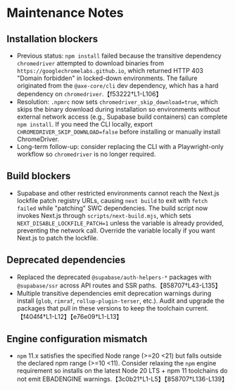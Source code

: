 # Maintenance Notes

## Installation blockers

- Previous status: `npm install` failed because the transitive dependency `chromedriver` attempted to download binaries from `https://googlechromelabs.github.io`, which returned HTTP 403 "Domain forbidden" in locked-down environments. The failure originated from the `@axe-core/cli` dev dependency, which has a hard dependency on `chromedriver`.【f53222†L1-L106】
- Resolution: `.npmrc` now sets `chromedriver_skip_download=true`, which skips the binary download during installation so environments without external network access (e.g., Supabase build containers) can complete `npm install`. If you need the CLI locally, export `CHROMEDRIVER_SKIP_DOWNLOAD=false` before installing or manually install ChromeDriver.
- Long-term follow-up: consider replacing the CLI with a Playwright-only workflow so `chromedriver` is no longer required.

## Build blockers

- Supabase and other restricted environments cannot reach the Next.js lockfile patch registry URLs, causing `next build` to exit with `fetch failed` while "patching" SWC dependencies. The build script now invokes Next.js through `scripts/next-build.mjs`, which sets `NEXT_DISABLE_LOCKFILE_PATCH=1` unless the variable is already provided, preventing the network call. Override the variable locally if you want Next.js to patch the lockfile.

## Deprecated dependencies

- Replaced the deprecated `@supabase/auth-helpers-*` packages with `@supabase/ssr` across API routes and SSR paths.【858707†L43-L135】
- Multiple transitive dependencies emit deprecation warnings during install (`glob`, `rimraf`, `rollup-plugin-terser`, etc.). Audit and upgrade the packages that pull in these versions to keep the toolchain current.【f404f4†L1-L12】【e76e09†L1-L13】

## Engine configuration mismatch

- `npm` 11.x satisfies the specified Node range (>=20 <21) but falls outside the declared npm range (>=10 <11). Consider relaxing the `npm` engine requirement so installs on the latest Node 20 LTS + npm 11 toolchains do not emit EBADENGINE warnings.【3c0b21†L1-L5】【858707†L136-L139】
